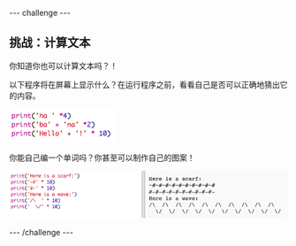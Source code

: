 --- challenge ---
## 挑战：计算文本
你知道你也可以计算文本吗？！

以下程序将在屏幕上显示什么？在运行程序之前，看看自己是否可以正确地猜出它的内容。

![screenshot](images/me-text-calc.png)

你能自己编一个单词吗？你甚至可以制作自己的图案！

![screenshot](images/me-patterns.png)

--- /challenge ---
